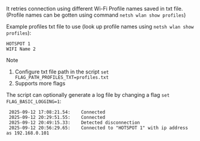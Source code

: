 It retries connection using different Wi-Fi Profile names saved in txt file.
(Profile names can be gotten using command `netsh wlan show profiles`)

Example profiles txt file to use (look up profile names using `netsh wlan show profiles`):
```
HOTSPOT 1
WIFI Name 2
```


> [!NOTE]
> 1. Configure txt file path in the script `set FLAG_PATH_PROFILES_TXT=profiles.txt` 
> 2. Supports more flags

The script can optionally generate a log file by changing a flag `set FLAG_BASIC_LOGGING=1`:
```
 2025-09-12 17:08:21.54:    Connected
 2025-09-12 20:29:51.55:    Connected
 2025-09-12 20:49:15.33:    Detected disconnection
 2025-09-12 20:56:29.65:    Connected to "HOTSPOT 1" with ip address as 192.168.0.101
```